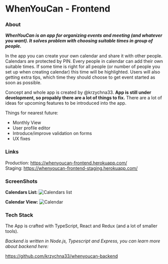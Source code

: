 # WhenYouCan - Frontend

### About

***WhenYouCan is an app for organizing events and meeting (and whatever you want). It solves
problem with choosing suitable times in group of people.***

In the app you can create your own calendar and share it with other people.
Calendars are protected by PIN. Every people in calendar can add their own suitable times.
If some time is right for all people (or number of people you set up when creating calendar) this
time will be highlighted. Users will also getting extra tips, which time they should choose to get event started as soon as possible.

Concept and whole app is created by @krzychna33.
**App is still under development, so propably there are a lot of things to fix.**
There are a lot of ideas for upcoming features to be introduced into the app.

Things for nearest future:
* Monthly View
* User profile editor
* Introduce/improve validation on forms
* UX fixes

### Links

Production:
https://whenyoucan-frontend.herokuapp.com/ \
Staging:
https://whenyoucan-frontend-staging.herokuapp.com/

### ScreenShots
**Calendars List:**
![Calendars list](https://lh3.googleusercontent.com/lX87G7HbIIATf8B0zA82q7UiEM4EL2Diht_aXCbKSitElysWqCtVVkhRm5nU2lz1XJ3lW1VyLRgEfjc15glxCeW82tdxirTbQgvwXhfky4hdQivsxy_7jpzsWSNwX9TMFsycPUIOKfs9DK2b8VgvpEw8O80ddWewSJ8LdoIF12il1Aw-Kdt7yc6COa0Ovd_3v_ye9YuQHwBI4BZ_oj83YxK6SSYl9UVibsaMb3slm8tqM0XQtEXLhB7QIhMxazE8wiMgOl34V_LD82bND1q58MkgOoeNBDr9fl4TLhMvZL8g3DLuDnU4r56q3WFmSxOrw1a_XgUBecHzFrNdHQCxpOkJyfFXsuiswpt-r3siZEI0bwz4N1LlfFK_3vNuv2GOcYCzw8BLguzUh6O5qbZAvevoikggYCtc6W2iLW_bF_yDH9UMFXUpUJRiKI3YeDYmkM7yF3th3lELCQAZFVIPL5SsoaQsUHpz3GTukYqyjKLXWnyyn3u_JtaxaP7o3y3meEajuw1xdSiRSBQdesGEiecUKt0kNsiChVVCMoaZs3Q15ztrpFrJVnvi6CvBbT9iGIAFHfvAZFAEo3P1hv-f_k6gcjVPAj-7lEUQVloCTNi923F77GamW3U3S1xKkxQRIEJyUcWd_g0YiofGB_WL6DUBajyjNWu9O89irKNG_O9zsNE6iEc11yt8N8gOBA=w1440-h900-no?authuser=0)

**Calendar View:**
![Calendar](https://lh3.googleusercontent.com/FOEG8wcJA_N7L-byt3-gqblm7CrNSCltaKA9QoQm0-k0B-IUn1H2DQ8IqD0DIFi7xe-0fTIRvrN1IXqi4-eWBl-o8Q_umnz_LH5X9WuXto4FdD5cdDRdx0p1vXbJ4y4Y2fab_yEHSL7fHHwOLLlLoztciYjDsoXG0UCAUvguor1gNExEF-61aTzwDyWS4KAZG-vtUks-4m9sJ7Wpee9NlgC0rj2Zrz7JM3KG_PD4L9UayIVRSDWP940FUcDF5P03mf_O4d5FH7RPyfpdGxpuNbWxKxPz-jQHobTvM-GmziWPmTr3YTbBddQcmyHnu8WMw0yCEFJLk4AUFBdSauPAJ23sxCZNyCLi-LDYFPerOM2X22tHqIKtrr4-Z-z2u8Ga_lWlBarS6g3fnS49bn9GyJ5s3jt9MNmlN_h1AmVLv6RPXXP5OS_K-q7lMnk0s2305osnGkRmKqjEJK_7tmy-UyfNTqXwMyFolwAw6QgSOx1MnpKN6alBMYW9vlH77zgY392fvUOWUaooaMSSu6T1XXJ0LQqKHzLpEN4s5jAfLNb3KDNl4CSHwf-xZ9fDKYqkmK36kuMT6JTL0igBgQd65yz-Der2BUyUWG9Q43qqCkbcccjN3XANBSAWvur_QSAt4YZI2lZ_zNTwmJh1sQqgkAuOdTzRGjiTcInej18AjEWGAfjSwGcgt6fYUu-f1A=w1440-h900-no?authuser=0)

### Tech Stack

The App is crafted with TypeScript, React and Redux (and a lot of smaller tools).

*Backend is written in Node.js, Typescript and Express, you can learn more about backend here:*

https://github.com/krzychna33/whenyoucan-backend



